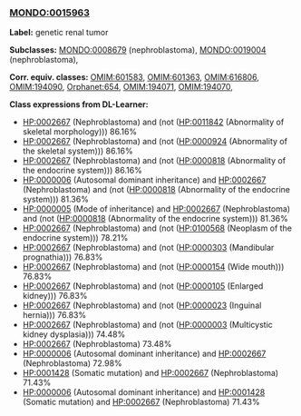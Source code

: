 
### [MONDO:0015963](http://purl.obolibrary.org/obo/MONDO_0015963)
**Label:** genetic renal tumor

**Subclasses:** [MONDO:0008679](http://purl.obolibrary.org/obo/MONDO_0008679) (nephroblastoma), [MONDO:0019004](http://purl.obolibrary.org/obo/MONDO_0019004) (nephroblastoma), 

**Corr. equiv. classes:** [OMIM:601583](http://purl.obolibrary.org/obo/OMIM_601583), [OMIM:601363](http://purl.obolibrary.org/obo/OMIM_601363), [OMIM:616806](http://purl.obolibrary.org/obo/OMIM_616806), [OMIM:194090](http://purl.obolibrary.org/obo/OMIM_194090), [Orphanet:654](http://www.orpha.net/ORDO/Orphanet_654), [OMIM:194071](http://purl.obolibrary.org/obo/OMIM_194071), [OMIM:194070](http://purl.obolibrary.org/obo/OMIM_194070), 

**Class expressions from DL-Learner:**

- [HP:0002667](http://purl.obolibrary.org/obo/HP_0002667) (Nephroblastoma) and (not ([HP:0011842](http://purl.obolibrary.org/obo/HP_0011842) (Abnormality of skeletal morphology))) 86.16%
- [HP:0002667](http://purl.obolibrary.org/obo/HP_0002667) (Nephroblastoma) and (not ([HP:0000924](http://purl.obolibrary.org/obo/HP_0000924) (Abnormality of the skeletal system))) 86.16%
- [HP:0002667](http://purl.obolibrary.org/obo/HP_0002667) (Nephroblastoma) and (not ([HP:0000818](http://purl.obolibrary.org/obo/HP_0000818) (Abnormality of the endocrine system))) 86.16%
- [HP:0000006](http://purl.obolibrary.org/obo/HP_0000006) (Autosomal dominant inheritance) and [HP:0002667](http://purl.obolibrary.org/obo/HP_0002667) (Nephroblastoma) and (not ([HP:0000818](http://purl.obolibrary.org/obo/HP_0000818) (Abnormality of the endocrine system))) 81.36%
- [HP:0000005](http://purl.obolibrary.org/obo/HP_0000005) (Mode of inheritance) and [HP:0002667](http://purl.obolibrary.org/obo/HP_0002667) (Nephroblastoma) and (not ([HP:0000818](http://purl.obolibrary.org/obo/HP_0000818) (Abnormality of the endocrine system))) 81.36%
- [HP:0002667](http://purl.obolibrary.org/obo/HP_0002667) (Nephroblastoma) and (not ([HP:0100568](http://purl.obolibrary.org/obo/HP_0100568) (Neoplasm of the endocrine system))) 78.21%
- [HP:0002667](http://purl.obolibrary.org/obo/HP_0002667) (Nephroblastoma) and (not ([HP:0000303](http://purl.obolibrary.org/obo/HP_0000303) (Mandibular prognathia))) 76.83%
- [HP:0002667](http://purl.obolibrary.org/obo/HP_0002667) (Nephroblastoma) and (not ([HP:0000154](http://purl.obolibrary.org/obo/HP_0000154) (Wide mouth))) 76.83%
- [HP:0002667](http://purl.obolibrary.org/obo/HP_0002667) (Nephroblastoma) and (not ([HP:0000105](http://purl.obolibrary.org/obo/HP_0000105) (Enlarged kidney))) 76.83%
- [HP:0002667](http://purl.obolibrary.org/obo/HP_0002667) (Nephroblastoma) and (not ([HP:0000023](http://purl.obolibrary.org/obo/HP_0000023) (Inguinal hernia))) 76.83%
- [HP:0002667](http://purl.obolibrary.org/obo/HP_0002667) (Nephroblastoma) and (not ([HP:0000003](http://purl.obolibrary.org/obo/HP_0000003) (Multicystic kidney dysplasia))) 74.48%
- [HP:0002667](http://purl.obolibrary.org/obo/HP_0002667) (Nephroblastoma) 73.48%
- [HP:0000006](http://purl.obolibrary.org/obo/HP_0000006) (Autosomal dominant inheritance) and [HP:0002667](http://purl.obolibrary.org/obo/HP_0002667) (Nephroblastoma) 72.98%
- [HP:0001428](http://purl.obolibrary.org/obo/HP_0001428) (Somatic mutation) and [HP:0002667](http://purl.obolibrary.org/obo/HP_0002667) (Nephroblastoma) 71.43%
- [HP:0000006](http://purl.obolibrary.org/obo/HP_0000006) (Autosomal dominant inheritance) and [HP:0001428](http://purl.obolibrary.org/obo/HP_0001428) (Somatic mutation) and [HP:0002667](http://purl.obolibrary.org/obo/HP_0002667) (Nephroblastoma) 71.43%


